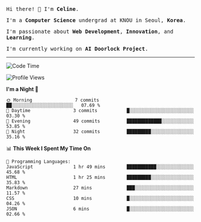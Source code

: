 <p><samp>Hi there! 👋 I'm <b>Celine</b>.</samp></p>
<p><samp>I'm a <b>Computer Science</b> undergrad at KNOU in Seoul, <b>Korea</b>.</samp></p>
<p><samp>I'm passionate about <b>Web Development</b>, <b>Innovation</b>, and <b>Learning</b>.</samp></p>
<p><samp>I'm currently working on <b>AI Doorlock Project</b>.</samp></p>
<hr>

<!--START_SECTION:celine-->
![Code Time](http://img.shields.io/badge/Code%20Time-15%20hrs%2033%20mins-blue)

![Profile Views](http://img.shields.io/badge/Profile%20Views-117-blue)

**I'm a Night 🦉** 

```text
🌞 Morning                7 commits           ██░░░░░░░░░░░░░░░░░░░░░░░   07.69 % 
🌆 Daytime                3 commits           █░░░░░░░░░░░░░░░░░░░░░░░░   03.30 % 
🌃 Evening                49 commits          █████████████░░░░░░░░░░░░   53.85 % 
🌙 Night                  32 commits          █████████░░░░░░░░░░░░░░░░   35.16 % 
```


📊 **This Week I Spent My Time On** 

```text
💬 Programming Languages: 
JavaScript               1 hr 49 mins        ███████████░░░░░░░░░░░░░░   45.68 % 
HTML                     1 hr 25 mins        █████████░░░░░░░░░░░░░░░░   35.83 % 
Markdown                 27 mins             ███░░░░░░░░░░░░░░░░░░░░░░   11.57 % 
CSS                      10 mins             █░░░░░░░░░░░░░░░░░░░░░░░░   04.26 % 
JSON                     6 mins              █░░░░░░░░░░░░░░░░░░░░░░░░   02.66 % 
```


<!--END_SECTION:celine-->
